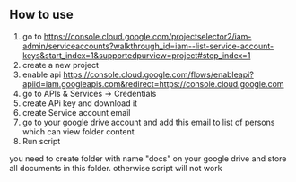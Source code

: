 ## **How to use**
1. go to https://console.cloud.google.com/projectselector2/iam-admin/serviceaccounts?walkthrough_id=iam--list-service-account-keys&start_index=1&supportedpurview=project#step_index=1
2. create a new project
3. enable api https://console.cloud.google.com/flows/enableapi?apiid=iam.googleapis.com&redirect=https://console.cloud.google.com
4. go to APIs & Services -> Credentials
5. create APi key and download it
6. create Service account email
7. go to your google drive account and add this email to list of persons which can view folder content
8. Run script

you need to create folder with name "docs" on your google drive and store all documents in this folder. otherwise script will not work
